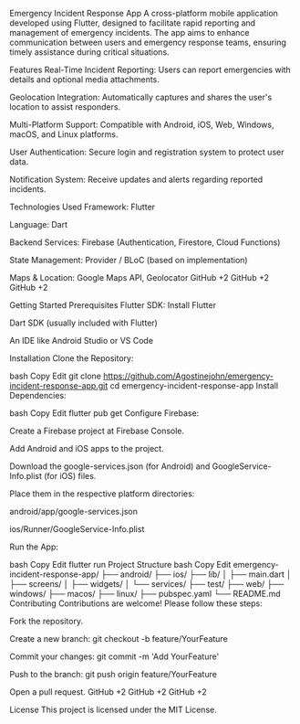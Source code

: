 Emergency Incident Response App
A cross-platform mobile application developed using Flutter, designed to facilitate rapid reporting and management of emergency incidents. The app aims to enhance communication between users and emergency response teams, ensuring timely assistance during critical situations.​

Features
Real-Time Incident Reporting: Users can report emergencies with details and optional media attachments.

Geolocation Integration: Automatically captures and shares the user's location to assist responders.

Multi-Platform Support: Compatible with Android, iOS, Web, Windows, macOS, and Linux platforms.

User Authentication: Secure login and registration system to protect user data.

Notification System: Receive updates and alerts regarding reported incidents.​

Technologies Used
Framework: Flutter

Language: Dart

Backend Services: Firebase (Authentication, Firestore, Cloud Functions)

State Management: Provider / BLoC (based on implementation)

Maps & Location: Google Maps API, Geolocator​
GitHub
+2
GitHub
+2
GitHub
+2

Getting Started
Prerequisites
Flutter SDK: Install Flutter

Dart SDK (usually included with Flutter)

An IDE like Android Studio or VS Code​

Installation
Clone the Repository:

bash
Copy
Edit
git clone https://github.com/Agostinejohn/emergency-incident-response-app.git
cd emergency-incident-response-app
Install Dependencies:

bash
Copy
Edit
flutter pub get
Configure Firebase:

Create a Firebase project at Firebase Console.

Add Android and iOS apps to the project.

Download the google-services.json (for Android) and GoogleService-Info.plist (for iOS) files.

Place them in the respective platform directories:

android/app/google-services.json

ios/Runner/GoogleService-Info.plist

Run the App:

bash
Copy
Edit
flutter run
Project Structure
bash
Copy
Edit
emergency-incident-response-app/
├── android/
├── ios/
├── lib/
│   ├── main.dart
│   ├── screens/
│   ├── widgets/
│   └── services/
├── test/
├── web/
├── windows/
├── macos/
├── linux/
├── pubspec.yaml
└── README.md
Contributing
Contributions are welcome! Please follow these steps:​

Fork the repository.

Create a new branch: git checkout -b feature/YourFeature

Commit your changes: git commit -m 'Add YourFeature'

Push to the branch: git push origin feature/YourFeature

Open a pull request.​
GitHub
+2
GitHub
+2
GitHub
+2

License
This project is licensed under the MIT License.
